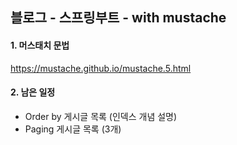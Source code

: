 ## 블로그 - 스프링부트 - with mustache

#### 1. 머스태치 문법

https://mustache.github.io/mustache.5.html

#### 2. 남은 일정

- Order by 게시글 목록 (인덱스 개념 설명)
- Paging 게시글 목록 (3개)
